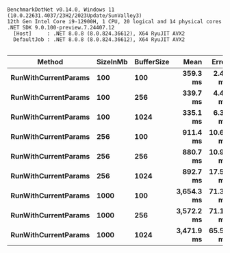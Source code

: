 ```

BenchmarkDotNet v0.14.0, Windows 11 (10.0.22631.4037/23H2/2023Update/SunValley3)
12th Gen Intel Core i9-12900H, 1 CPU, 20 logical and 14 physical cores
.NET SDK 9.0.100-preview.7.24407.12
  [Host]     : .NET 8.0.8 (8.0.824.36612), X64 RyuJIT AVX2
  DefaultJob : .NET 8.0.8 (8.0.824.36612), X64 RyuJIT AVX2


```
| Method               | SizeInMb | BufferSize | Mean       | Error    | StdDev    |
|--------------------- |--------- |----------- |-----------:|---------:|----------:|
| **RunWithCurrentParams** | **100**      | **100**        |   **359.3 ms** |  **2.41 ms** |   **1.88 ms** |
| **RunWithCurrentParams** | **100**      | **256**        |   **339.7 ms** |  **4.45 ms** |   **3.95 ms** |
| **RunWithCurrentParams** | **100**      | **1024**       |   **335.1 ms** |  **6.30 ms** |   **7.49 ms** |
| **RunWithCurrentParams** | **256**      | **100**        |   **911.4 ms** | **10.65 ms** |   **8.31 ms** |
| **RunWithCurrentParams** | **256**      | **256**        |   **880.7 ms** | **10.95 ms** |   **8.55 ms** |
| **RunWithCurrentParams** | **256**      | **1024**       |   **892.7 ms** | **17.59 ms** |  **28.41 ms** |
| **RunWithCurrentParams** | **1000**     | **100**        | **3,654.3 ms** | **71.32 ms** |  **92.73 ms** |
| **RunWithCurrentParams** | **1000**     | **256**        | **3,572.2 ms** | **71.18 ms** | **126.52 ms** |
| **RunWithCurrentParams** | **1000**     | **1024**       | **3,471.9 ms** | **65.56 ms** |  **94.03 ms** |
